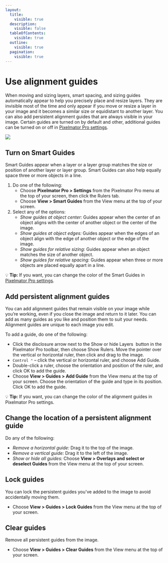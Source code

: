 ```yaml
---
layout:
  title:
    visible: true
  description:
    visible: false
  tableOfContents:
    visible: true
  outline:
    visible: true
  pagination:
    visible: true
---
```


# Use alignment guides

When moving and sizing layers, smart spacing, and sizing guides automatically appear to help you precisely place and resize layers. They are invisible most of the time and only appear if you move or resize a layer in your image and it becomes a similar size or equidistant to another layer. You can also add persistent alignment guides that are always visible in your image. Certain guides are turned on by default and other, additional guides can be turned on or off in [Pixelmator Pro settings](../pixelmator-pro-basics/pixelmator-pro-settings/).

![](https://help.pixelmator.com/pixelmator-pro/3.5/assets/English/1654518512000.jpeg)

## **Turn on Smart Guides**

Smart Guides appear when a layer or a layer group matches the size or position of another layer or layer group. Smart Guides can also help equally space three or more objects in a line.

1. Do one of the following:
   * Choose **Pixelmator Pro > Settings** from the Pixelmator Pro menu at the top of your screen, then click the Rulers tab.
   * Choose **View > Smart Guides** from the View menu at the top of your screen.
2. Select any of the options:
   * _Show guides at object center:_ Guides appear when the center of an object aligns with the center of another object or the center of the image.
   * _Show guides at object edges:_ Guides appear when the edges of an object align with the edge of another object or the edge of the image.
   * _Show guides for relative sizing:_ Guides appear when an object matches the size of another object.
   * _Show guides for relative spacing:_ Guides appear when three or more objects are placed equally apart in a line.

:bulb: **Tip:** If you want, you can change the color of the Smart Guides in [Pixelmator Pro settings](../pixelmator-pro-basics/pixelmator-pro-settings/).

## Add persistent alignment guides

You can add alignment guides that remain visible on your image while you’re working, even if you close the image and return to it later. You can add as many guides as you like and position them to suit your needs. Alignment guides are unique to each image you edit.&#x20;

To add a guide, do one of the following:

* Click the disclosure arrow next to the Show or hide Layers <img src="https://help.pixelmator.com/pixelmator-pro/3.5/assets/English/1605110032000.png" alt="" data-size="line"> button in the Pixelmator Pro toolbar, then choose Show Rulers. Move the pointer over the vertical or horizontal ruler, then click and drag to the image.
* `Control ⌃` – click the vertical or horizontal ruler, and choose Add Guide.
* Double-click a ruler, choose the orientation and position of the ruler, and click OK to add the guide.
* Choose **View > Guides > Add Guide** from the View menu at the top of your screen. Choose the orientation of the guide and type in its position. Click OK to add the guide.

:bulb: **Tip:** If you want, you can change the color of the alignment guides in Pixelmator Pro settings.

## Change the location of a persistent alignment guide

Do any of the following:

* _Remove a horizontal guide:_ Drag it to the top of the image.
* _Remove a vertical guide:_ Drag it to the left of the image.
* _Show or hide all guides:_ Choose **View > Overlays and select or deselect Guides** from the View menu at the top of your screen.

## Lock guides

You can lock the persistent guides you've added to the image to avoid accidentally moving them.

* Choose **View > Guides > Lock Guides** from the View menu at the top of your screen.

## Clear guides

Remove all persistent guides from the image.

* Choose **View > Guides > Clear Guides** from the View menu at the top of your screen.
